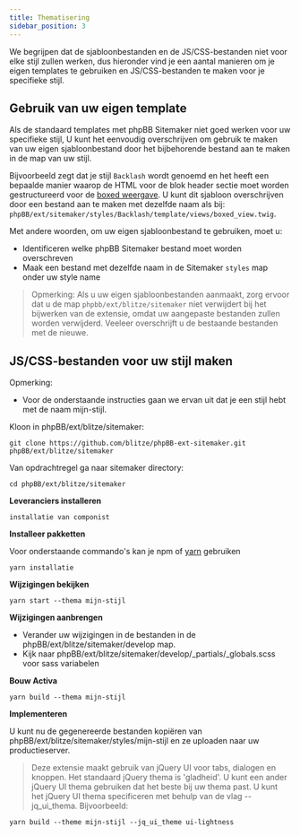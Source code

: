 ```yaml
---
title: Thematisering
sidebar_position: 3
---
```


We begrijpen dat de sjabloonbestanden en de JS/CSS-bestanden niet voor elke stijl zullen werken, dus hieronder vind je een aantal manieren om je eigen templates te gebruiken en JS/CSS-bestanden te maken voor je specifieke stijl.

## Gebruik van uw eigen template

Als de standaard templates met phpBB Sitemaker niet goed werken voor uw specifieke stijl, U kunt het eenvoudig overschrijven om gebruik te maken van uw eigen sjabloonbestand door het bijbehorende bestand aan te maken in de map van uw stijl.

Bijvoorbeeld zegt dat je stijl `Backlash` wordt genoemd en het heeft een bepaalde manier waarop de HTML voor de blok header sectie moet worden gestructureerd voor de [boxed weergave](/docs/user/blocks/block-views). U kunt dit sjabloon overschrijven door een bestand aan te maken met dezelfde naam als bij: `phpBB/ext/sitemaker/styles/Backlash/template/views/boxed_view.twig`.

Met andere woorden, om uw eigen sjabloonbestand te gebruiken, moet u:
* Identificeren welke phpBB Sitemaker bestand moet worden overschreven
* Maak een bestand met dezelfde naam in de Sitemaker `styles` map onder uw style name

> Opmerking: Als u uw eigen sjabloonbestanden aanmaakt, zorg ervoor dat u de map `phpbb/ext/blitze/sitemaker` niet verwijdert bij het bijwerken van de extensie, omdat uw aangepaste bestanden zullen worden verwijderd. Veeleer overschrijft u de bestaande bestanden met de nieuwe.

## JS/CSS-bestanden voor uw stijl maken

Opmerking:
* Voor de onderstaande instructies gaan we ervan uit dat je een stijl hebt met de naam mijn-stijl.

Kloon in phpBB/ext/blitze/sitemaker:

    git clone https://github.com/blitze/phpBB-ext-sitemaker.git phpBB/ext/blitze/sitemaker

Van opdrachtregel ga naar sitemaker directory:

    cd phpBB/ext/blitze/sitemaker

**Leveranciers installeren**

    installatie van componist

**Installeer pakketten**

Voor onderstaande commando's kan je npm of [yarn](https://yarnpkg.com) gebruiken

    yarn installatie

**Wijzigingen bekijken**

    yarn start --thema mijn-stijl

**Wijzigingen aanbrengen**

* Verander uw wijzigingen in de bestanden in de phpBB/ext/blitze/sitemaker/develop map.
* Kijk naar phpBB/ext/blitze/sitemaker/develop/_partials/_globals.scss voor sass variabelen

**Bouw Activa**

    yarn build --thema mijn-stijl

**Implementeren**

U kunt nu de gegenereerde bestanden kopiëren van phpBB/ext/blitze/sitemaker/styles/mijn-stijl en ze uploaden naar uw productieserver.

> Deze extensie maakt gebruik van jQuery UI voor tabs, dialogen en knoppen. Het standaard jQuery thema is 'gladheid'. U kunt een ander jQuery UI thema gebruiken dat het beste bij uw thema past. U kunt het jQuery UI thema specificeren met behulp van de vlag --jq_ui_thema. Bijvoorbeeld:

    yarn build --theme mijn-stijl --jq_ui_theme ui-lightness
